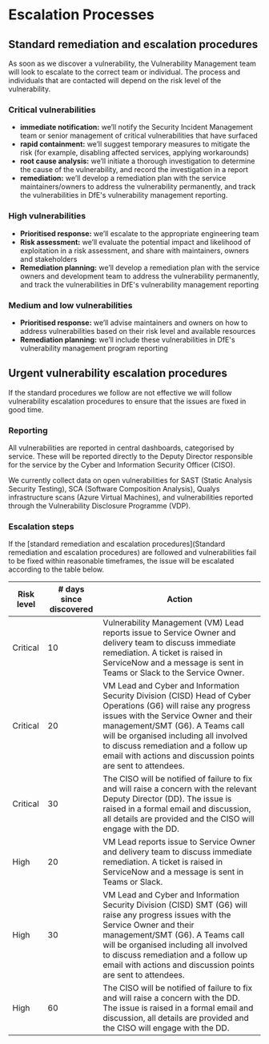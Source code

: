 # Escalation Processes

## Standard remediation and escalation procedures
As soon as we discover a vulnerability, the Vulnerability Management team will look to escalate to the correct team or individual. The process and individuals that are contacted will depend on the risk level of the vulnerability.

### Critical vulnerabilities

- **immediate notification:** we’ll notify the Security Incident Management team or senior management of critical vulnerabilities that have surfaced
- **rapid containment:** we’ll suggest temporary measures to mitigate the risk (for example, disabling affected services, applying workarounds)
- **root cause analysis:** we’ll initiate a thorough investigation to determine the cause of the vulnerability, and record the investigation in a report
- **remediation:** we’ll develop a remediation plan with the service maintainers/owners to address the vulnerability permanently, and track the vulnerabilities in DfE's vulnerability management reporting.

### High vulnerabilities

- **Prioritised response:** we’ll escalate to the appropriate engineering team
- **Risk assessment:** we’ll evaluate the potential impact and likelihood of exploitation in a risk assessment, and share with maintainers, owners and stakeholders
- **Remediation planning:** we’ll develop a remediation plan with the service owners and development team to address the vulnerability permanently, and track the vulnerabilities in DfE's vulnerability management reporting

### Medium and low vulnerabilities

- **Prioritised response:** we’ll advise maintainers and owners on how to address vulnerabilities based on their risk level and available resources
- **Remediation planning:** we’ll include these vulnerabilities in  DfE's vulnerability management program reporting

## Urgent vulnerability escalation procedures

If the standard procedures we follow are not effective we will follow vulnerability escalation procedures to ensure that the issues are fixed in good time.

### Reporting
All vulnerabilities are reported in central dashboards, categorised by service. These will be reported directly to the Deputy Director responsible for the service by the Cyber and Information Security Officer (CISO).

We currently collect data on open vulnerabilities for SAST (Static Analysis Security Testing), SCA (Software Composition Analysis), Qualys infrastructure scans (Azure Virtual Machines), and vulnerabilities reported through the Vulnerability Disclosure Programme (VDP).

### Escalation steps
If the [standard remediation and escalation procedures](Standard remediation and escalation procedures) are followed and vulnerabilities fail to be fixed within reasonable timeframes, the issue will be escalated according to the table below.

| Risk level | # days since discovered | Action                                                                                                                                                                                                                                                                                                              |
| ---------- | ----------------------- | ------------------------------------------------------------------------------------------------------------------------------------------------------------------------------------------------------------------------------------------------------------------------------------------------------------------- |
| Critical   | 10                      | Vulnerability Management (VM) Lead reports issue to Service Owner and delivery team to discuss immediate remediation. A ticket is raised in ServiceNow and a message is sent in Teams or Slack to the Service Owner.                                                                                                                     |
| Critical   | 20                      | VM Lead and Cyber and Information Security Division (CISD) Head of Cyber Operations (G6) will raise any progress issues with the Service Owner and their management/SMT (G6). A Teams call will be organised including all involved to discuss remediation and a follow up email with actions and discussion points are sent to attendees. |
| Critical   | 30                      | The CISO will be notified of failure to fix and will raise a concern with the relevant Deputy Director (DD). The issue is raised in a formal email and discussion, all details are provided and the CISO will engage with the DD.                                                                                  |
| High       | 20                      | VM Lead reports issue to Service Owner and delivery team to discuss immediate remediation. A ticket is raised in ServiceNow and a message is sent in Teams or Slack.                                                                                                                     |
| High       | 30                      | VM Lead and Cyber and Information Security Division (CISD) SMT (G6) will raise any progress issues with the Service Owner and their management/SMT (G6). A Teams call will be organised including all involved to discuss remediation and a follow up email with actions and discussion points are sent to attendees. |
| High       | 60                      | The CISO will be notified of failure to fix and will raise a concern with the DD. The issue is raised in a formal email and discussion, all details are provided and the CISO will engage with the DD.                                                                                  |

